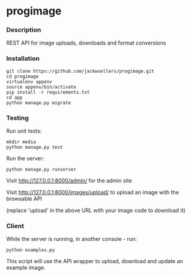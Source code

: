 # progimage

### Description
REST API for image uploads, downloads and format conversions

### Installation
```
git clone https://github.com/jackwsellers/progimage.git
cd progimage
virtualenv appenv
source appenv/bin/activate
pip install -r requirements.txt
cd app
python manage.py migrate
```

### Testing
Run unit tests:
```
mkdir media
python manage.py test
```
Run the server:
```
python manage.py runserver
```
Visit http://127.0.0.1:8000/admin/ for the admin site

Visit http://127.0.0.1:8000/images/upload/ to upload an image with the browsable API

(replace 'upload' in the above URL with your image code to download it)

### Client
While the server is running, in another console - run:
```
python examples.py
```
This script will use the API wrapper to upload, download and update an example image.
